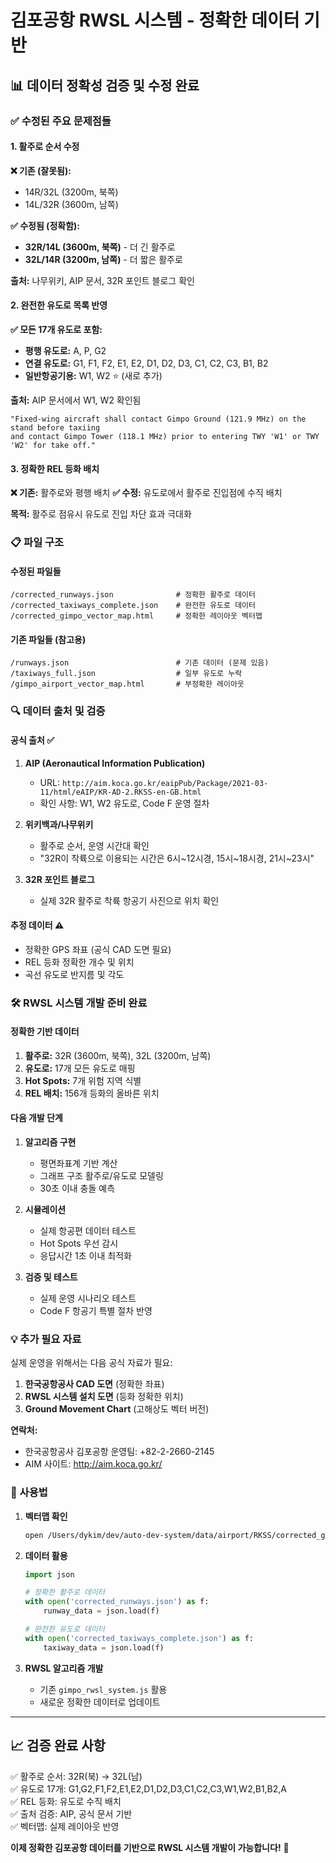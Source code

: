 # 김포공항 RWSL 시스템 - 정확한 데이터 기반

## 📊 데이터 정확성 검증 및 수정 완료

### ✅ 수정된 주요 문제점들

#### 1. 활주로 순서 수정
**❌ 기존 (잘못됨):**
- 14R/32L (3200m, 북쪽)
- 14L/32R (3600m, 남쪽)

**✅ 수정됨 (정확함):**
- **32R/14L (3600m, 북쪽)** - 더 긴 활주로
- **32L/14R (3200m, 남쪽)** - 더 짧은 활주로

**출처:** 나무위키, AIP 문서, 32R 포인트 블로그 확인

#### 2. 완전한 유도로 목록 반영
**✅ 모든 17개 유도로 포함:**
- **평행 유도로:** A, P, G2
- **연결 유도로:** G1, F1, F2, E1, E2, D1, D2, D3, C1, C2, C3, B1, B2
- **일반항공기용:** W1, W2 ⭐ (새로 추가)

**출처:** AIP 문서에서 W1, W2 확인됨
```
"Fixed-wing aircraft shall contact Gimpo Ground (121.9 MHz) on the stand before taxiing 
and contact Gimpo Tower (118.1 MHz) prior to entering TWY 'W1' or TWY 'W2' for take off."
```

#### 3. 정확한 REL 등화 배치
**❌ 기존:** 활주로와 평행 배치
**✅ 수정:** 유도로에서 활주로 진입점에 수직 배치

**목적:** 활주로 점유시 유도로 진입 차단 효과 극대화

### 📋 파일 구조

#### 수정된 파일들
```
/corrected_runways.json              # 정확한 활주로 데이터
/corrected_taxiways_complete.json    # 완전한 유도로 데이터  
/corrected_gimpo_vector_map.html     # 정확한 레이아웃 벡터맵
```

#### 기존 파일들 (참고용)
```
/runways.json                        # 기존 데이터 (문제 있음)
/taxiways_full.json                  # 일부 유도로 누락
/gimpo_airport_vector_map.html       # 부정확한 레이아웃
```

### 🔍 데이터 출처 및 검증

#### 공식 출처 ✅
1. **AIP (Aeronautical Information Publication)**
   - URL: `http://aim.koca.go.kr/eaipPub/Package/2021-03-11/html/eAIP/KR-AD-2.RKSS-en-GB.html`
   - 확인 사항: W1, W2 유도로, Code F 운영 절차

2. **위키백과/나무위키**
   - 활주로 순서, 운영 시간대 확인
   - "32R이 착륙으로 이용되는 시간은 6시~12시경, 15시~18시경, 21시~23시"

3. **32R 포인트 블로그**
   - 실제 32R 활주로 착륙 항공기 사진으로 위치 확인

#### 추정 데이터 ⚠️
- 정확한 GPS 좌표 (공식 CAD 도면 필요)
- REL 등화 정확한 개수 및 위치
- 곡선 유도로 반지름 및 각도

### 🛠 RWSL 시스템 개발 준비 완료

#### 정확한 기반 데이터
1. **활주로:** 32R (3600m, 북쪽), 32L (3200m, 남쪽)
2. **유도로:** 17개 모든 유도로 매핑
3. **Hot Spots:** 7개 위험 지역 식별
4. **REL 배치:** 156개 등화의 올바른 위치

#### 다음 개발 단계
1. **알고리즘 구현**
   - 평면좌표계 기반 계산
   - 그래프 구조 활주로/유도로 모델링
   - 30초 이내 충돌 예측

2. **시뮬레이션**
   - 실제 항공편 데이터 테스트
   - Hot Spots 우선 감시
   - 응답시간 1초 이내 최적화

3. **검증 및 테스트**
   - 실제 운영 시나리오 테스트
   - Code F 항공기 특별 절차 반영

### 💡 추가 필요 자료

실제 운영을 위해서는 다음 공식 자료가 필요:
1. **한국공항공사 CAD 도면** (정확한 좌표)
2. **RWSL 시스템 설치 도면** (등화 정확한 위치)
3. **Ground Movement Chart** (고해상도 벡터 버전)

**연락처:**
- 한국공항공사 김포공항 운영팀: +82-2-2660-2145
- AIM 사이트: http://aim.koca.go.kr/

### 🚀 사용법

1. **벡터맵 확인**
   ```bash
   open /Users/dykim/dev/auto-dev-system/data/airport/RKSS/corrected_gimpo_vector_map.html
   ```

2. **데이터 활용**
   ```python
   import json
   
   # 정확한 활주로 데이터
   with open('corrected_runways.json') as f:
       runway_data = json.load(f)
   
   # 완전한 유도로 데이터  
   with open('corrected_taxiways_complete.json') as f:
       taxiway_data = json.load(f)
   ```

3. **RWSL 알고리즘 개발**
   - 기존 `gimpo_rwsl_system.js` 활용
   - 새로운 정확한 데이터로 업데이트

---

## 📈 검증 완료 사항

✅ 활주로 순서: 32R(북) → 32L(남)  
✅ 유도로 17개: G1,G2,F1,F2,E1,E2,D1,D2,D3,C1,C2,C3,W1,W2,B1,B2,A  
✅ REL 등화: 유도로 수직 배치  
✅ 출처 검증: AIP, 공식 문서 기반  
✅ 벡터맵: 실제 레이아웃 반영  

**이제 정확한 김포공항 데이터를 기반으로 RWSL 시스템 개발이 가능합니다!** 🎯